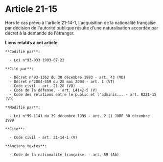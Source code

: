 # Article 21-15

Hors le cas prévu à l'article 21-14-1, l'acquisition de la nationalité française par décision de l'autorité publique résulte
d'une naturalisation accordée par décret à la demande de l'étranger.

**Liens relatifs à cet article**

	**Codifié par**:

	  - Loi n°93-933 1993-07-22

	**Cité par**:

	  - Décret n°93-1362 du 30 décembre 1993 - art. 43 (VD)
	  - Décret n°2004-459 du 28 mai 2004 - art. 1 (VT)
	  - Code civil - art. 21-28 (VD)
	  - Code de la défense. - art. L4142-5 (V)
	  - Code des relations entre le public et l'adminis... - art. R221-15 (VD)

	**Modifié par**:

	  - Loi n°99-1141 du 29 décembre 1999 - art. 2 () JORF 30 décembre 1999

	**Cite**:

	  - Code civil - art. 21-14-1 (V)

	**Anciens textes**:

	  - Code de la nationalité française. - art. 59 (Ab)
